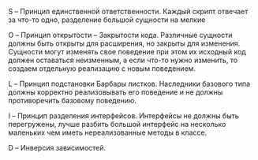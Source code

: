 S – Принцип единственной ответственности.
Каждый скрипт отвечает за что-то одно, разделение большой сущности на мелкие

O – Принцип открытости – Закрытости кода.
Различные сущности должны быть открыты для расширения, но закрыты для изменения.
Сущности могут изменять свое поведение при этом их исходный код должен оставаться неизменным, а если что-то нужно изменить, то создаем отдельную реализацию с новым поведением.

L – Принцип подстановки Барбары листков.
Наследники базового типа должны корректно реализовывать его поведение и не должны противоречить базовому поведению.

I – Принцип разделения интерфейсов.
Интерфейсы не должны быть перегружены, лучше разбить большой интерфейс на несколько маленьких чем иметь нереализованные методы в классе.

D – Инверсия зависимостей.